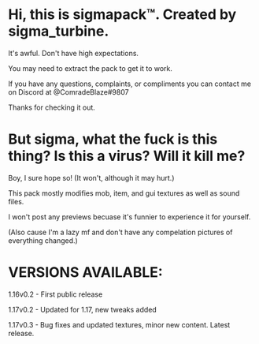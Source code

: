 **Hi, this is sigmapack™️. Created by sigma_turbine.**
============================================

It's awful. Don't have high expectations.

You may need to extract the pack to get it to work. 

If you have any questions, complaints, or compliments you can contact me on Discord at @ComradeBlaze#9807

Thanks for checking it out.


**But sigma, what the fuck is this thing? Is this a virus? Will it kill me?**
============================================

Boy, I sure hope so! (It won't, although it may hurt.)

This pack mostly modifies mob, item, and gui textures as well as sound files.

I won't post any previews becuase it's funnier to experience it for yourself.

(Also cause I'm a lazy mf and don't have any compelation pictures of everything changed.)


**VERSIONS AVAILABLE:**
============================================

1.16v0.2 - First public release 

1.17v0.2 - Updated for 1.17, new tweaks added

1.17v0.3 - Bug fixes and updated textures, minor new content. Latest release. 
